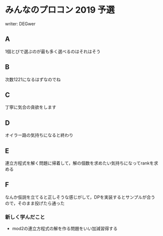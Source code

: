 # みんなのプロコン 2019 予選
writer: DEGwer
## A
1個とびで選ぶのが最も多く選べるのはそれはそう

## B
次数1221になるはずなのでね

## C
丁寧に気合の貪欲をします

## D
オイラー路の気持ちになると終わり

## E
連立方程式を解く問題に帰着して，解の個数を求めたい気持ちになってrankを求める

## F
なんか仮説を立てると正しそうな感じがして，DPを実装するとサンプルが合うので，そのまま投げたら通った

### 新しく学んだこと
* mod2の連立方程式の解を作る問題をいい加減習得する
